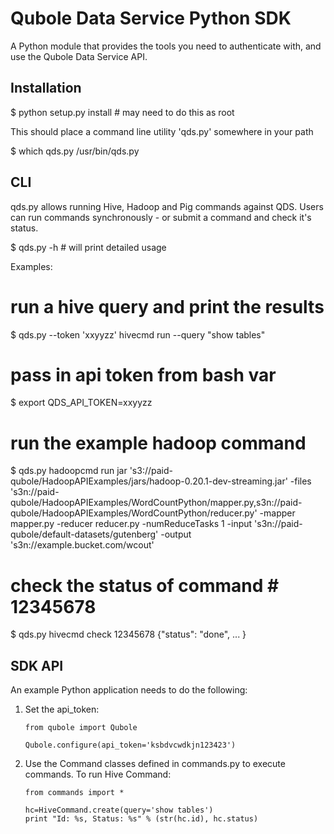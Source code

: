 Qubole Data Service Python SDK
==============================

A Python module that provides the tools you need to authenticate with, and use the Qubole Data Service API.


Installation
------------

$ python setup.py install # may need to do this as root


This should place a command line utility 'qds.py' somewhere in your path

$ which qds.py
/usr/bin/qds.py 


CLI
---

qds.py allows running Hive, Hadoop and Pig commands against QDS. Users can run commands synchronously - or submit a command and check it's status.

$ qds.py -h # will print detailed usage

Examples:

# run a hive query and print the results
$ qds.py --token 'xxyyzz' hivecmd run --query "show tables"

# pass in api token from bash var 
$ export QDS_API_TOKEN=xxyyzz

# run the example hadoop command
$ qds.py hadoopcmd run jar 's3://paid-qubole/HadoopAPIExamples/jars/hadoop-0.20.1-dev-streaming.jar' -files 's3n://paid-qubole/HadoopAPIExamples/WordCountPython/mapper.py,s3n://paid-qubole/HadoopAPIExamples/WordCountPython/reducer.py' -mapper mapper.py -reducer reducer.py -numReduceTasks 1 -input 's3n://paid-qubole/default-datasets/gutenberg' -output 's3n://example.bucket.com/wcout'

# check the status of command # 12345678
$ qds.py hivecmd check 12345678
{"status": "done", ... }


SDK API
-------

An example Python application needs to do the following:

1.  Set the api_token:

        from qubole import Qubole

        Qubole.configure(api_token='ksbdvcwdkjn123423')

2.  Use the Command classes defined in commands.py to execute commands. To run Hive Command:

        from commands import *

        hc=HiveCommand.create(query='show tables')
        print "Id: %s, Status: %s" % (str(hc.id), hc.status)
